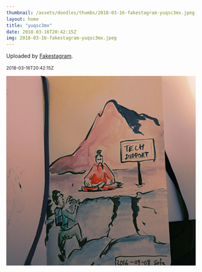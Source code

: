```yaml
---
thumbnail: /assets/doodles/thumbs/2018-03-16-fakestagram-yuqsc3mx.jpeg
layout: home
title: "yuqsc3mx"
date: 2018-03-16T20:42:15Z
img: 2018-03-16-fakestagram-yuqsc3mx.jpeg
---
```


Uploaded by [Fakestagram](https://github.com/opyate/fakestagram).

<small>2018-03-16T20:42:15Z</small>

![Uploaded by Fakestagram](/assets/doodles/original/2018-03-16-fakestagram-yuqsc3mx.jpeg)
